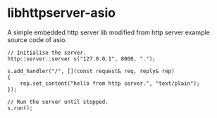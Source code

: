 # libhttpserver-asio

A simple embedded http server lib modified from http server example source code of asio.

```
// Initialise the server.
http::server::server s("127.0.0.1", 8000, ".");

s.add_handler("/", [](const request& req, reply& rep)
{
    rep.set_content("hello from http server.", "text/plain");
});

// Run the server until stopped.
s.run();
```
